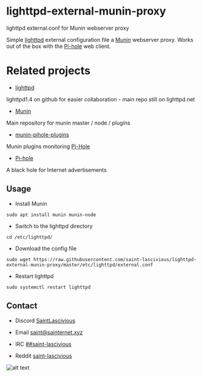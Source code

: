 # lighttpd-external-munin-proxy

lighttpd external.conf for Munin webserver proxy

Simple [lighttpd](https://www.lighttpd.net/) external configuration file a [Munin](https://munin-monitoring.org/) webserver proxy. Works out of the box with the [Pi-hole](https://pi-hole.net/) web client.

# Related projects
* [lighttpd](https://github.com/lighttpd/lighttpd1.4)

lighttpd1.4 on github for easier collaboration - main repo still on lighttpd.net

* [Munin](https://github.com/munin-monitoring/munin)

Main repository for munin master / node / plugins

* [munin-pihole-plugins](https://github.com/saint-lascivious/munin-pihole-plugins)

Munin plugins monitoring [Pi-Hole](https://pi-hole.net)

* [Pi-hole](https://github.com/pi-hole/pi-hole)

A black hole for Internet advertisements

## Usage
* Install Munin
```
sudo apt install munin munin-node
```

* Switch to the lighttpd directory
```
cd /etc/lighttpd/
```

* Download the config file
```
sudo wget https://raw.githubusercontent.com/saint-lascivious/lighttpd-external-munin-proxy/master/etc/lighttpd/external.conf
```

* Restart lighttpd
```
sudo systemctl restart lighttpd
```

## Contact
* Discord
[SaintLascivious](https://discord.gg/NC7taVyn)

* Email
saint@sainternet.xyz

* IRC
[##saint-lascivious](https://webchat.freenode.net/##saint-lascivious)

* Reddit
[saint-lascivious](https://www.reddit.com/user/saint-lascivious)

![alt text][logo]

[logo]:https://vignette.wikia.nocookie.net/pokemon/images/7/76/265Wurmple.png "Using the spikes on its rear end, Wurmple peels the bark off trees and feeds on the sap that oozes out. This Pokémon's feet are tipped with suction pads that allow it to cling to glass without slipping."
